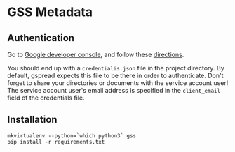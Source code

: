 # GSS Metadata

## Authentication

Go to [Google developer console](https://console.developers.google.com/), and follow these [directions](http://gspread.readthedocs.org/en/latest/oauth2.html).

You should end up with a `credentialis.json` file in the project directory. By default, gspread
expects this file to be there in order to authenticate. Don't forget to share your directories or documents with the service account user! The service account user's email address is specified in
the `client_email` field of the credentials file.

## Installation

```
mkvirtualenv --python=`which python3` gss
pip install -r requirements.txt
```

